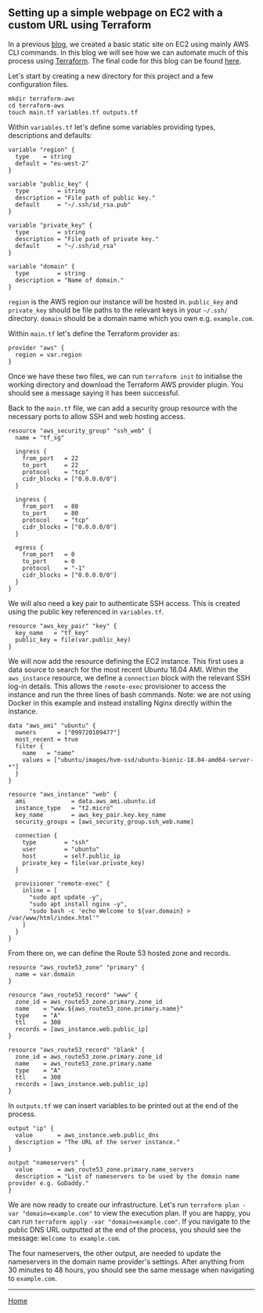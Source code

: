 ## Setting up a simple webpage on EC2 with a custom URL using Terraform

In a previous [blog](webpage-custom-url.md), we created a basic static site on EC2 using mainly AWS CLI commands.  In this blog we will see how we can automate much of this process using [Terraform](https://www.terraform.io/).  The final code for this blog can be found [here](https://github.com/imrankhan17/terraform-aws).

Let's start by creating a new directory for this project and a few configuration files.
```shell script
mkdir terraform-aws
cd terraform-aws
touch main.tf variables.tf outputs.tf
```

Within `variables.tf` let's define some variables providing types, descriptions and defaults:
```hcl
variable "region" {
  type    = string
  default = "eu-west-2"
}

variable "public_key" {
  type        = string
  description = "File path of public key."
  default     = "~/.ssh/id_rsa.pub"
}

variable "private_key" {
  type        = string
  description = "File path of private key."
  default     = "~/.ssh/id_rsa"
}

variable "domain" {
  type        = string
  description = "Name of domain."
}
```

`region` is the AWS region our instance will be hosted in.  `public_key` and `private_key` should be file paths to the relevant keys in your `~/.ssh/` directory.  `domain` should be a domain name which you own e.g. `example.com`.

Within `main.tf` let's define the Terraform provider as:
```hcl
provider "aws" {
  region = var.region
}
```

Once we have these two files, we can run `terraform init` to initialise the working directory and download the Terraform AWS provider plugin.  You should see a message saying it has been successful.

Back to the `main.tf` file, we can add a security group resource with the necessary ports to allow SSH and web hosting access.
```hcl
resource "aws_security_group" "ssh_web" {
  name = "tf_sg"

  ingress {
    from_port   = 22
    to_port     = 22
    protocol    = "tcp"
    cidr_blocks = ["0.0.0.0/0"]
  }

  ingress {
    from_port   = 80
    to_port     = 80
    protocol    = "tcp"
    cidr_blocks = ["0.0.0.0/0"]
  }

  egress {
    from_port   = 0
    to_port     = 0
    protocol    = "-1"
    cidr_blocks = ["0.0.0.0/0"]
  }
}
```

We will also need a key pair to authenticate SSH access.  This is created using the public key referenced in `variables.tf`.
```hcl
resource "aws_key_pair" "key" {
  key_name   = "tf_key"
  public_key = file(var.public_key)
}
```

We will now add the resource defining the EC2 instance.  This first uses a data source to search for the most recent Ubuntu 18.04 AMI.  Within the `aws_instance` resource, we define a `connection` block with the relevant SSH log-in details.  This allows the `remote-exec` provisioner to access the instance and run the three lines of bash commands.  Note: we are not using Docker in this example and instead installing Nginx directly within the instance.

```hcl
data "aws_ami" "ubuntu" {
  owners      = ["099720109477"]
  most_recent = true
  filter {
    name   = "name"
    values = ["ubuntu/images/hvm-ssd/ubuntu-bionic-18.04-amd64-server-*"]
  }
}

resource "aws_instance" "web" {
  ami             = data.aws_ami.ubuntu.id
  instance_type   = "t2.micro"
  key_name        = aws_key_pair.key.key_name
  security_groups = [aws_security_group.ssh_web.name]

  connection {
    type        = "ssh"
    user        = "ubuntu"
    host        = self.public_ip
    private_key = file(var.private_key)
  }

  provisioner "remote-exec" {
    inline = [
      "sudo apt update -y",
      "sudo apt install nginx -y",
      "sudo bash -c 'echo Welcome to ${var.domain} > /var/www/html/index.html'"
    ]
  }
}
```

From there on, we can define the Route 53 hosted zone and records.
```hcl
resource "aws_route53_zone" "primary" {
  name = var.domain
}

resource "aws_route53_record" "www" {
  zone_id = aws_route53_zone.primary.zone_id
  name    = "www.${aws_route53_zone.primary.name}"
  type    = "A"
  ttl     = 300
  records = [aws_instance.web.public_ip]
}

resource "aws_route53_record" "blank" {
  zone_id = aws_route53_zone.primary.zone_id
  name    = aws_route53_zone.primary.name
  type    = "A"
  ttl     = 300
  records = [aws_instance.web.public_ip]
}
```

In `outputs.tf` we can insert variables to be printed out at the end of the process.
```hcl
output "ip" {
  value       = aws_instance.web.public_dns
  description = "The URL of the server instance."
}

output "nameservers" {
  value       = aws_route53_zone.primary.name_servers
  description = "List of nameservers to be used by the domain name provider e.g. GoDaddy."
}
```

We are now ready to create our infrastructure.  Let's run `terraform plan -var "domain=example.com"` to view the execution plan.  If you are happy, you can run `terraform apply -var "domain=example.com"`.  If you navigate to the public DNS URL outputted at the end of the process, you should see the message: `Welcome to example.com`.

The four nameservers, the other output, are needed to update the nameservers in the domain name provider's settings.  After anything from 30 minutes to 48 hours, you should see the same message when navigating to `example.com`.

---
[Home](../index.md)
